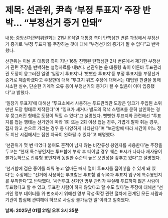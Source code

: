 # **제목: 선관위, 尹측 ‘부정 투표지’ 주장 반박… “부정선거 증거 안돼”**

  내용: 중앙선거관리위원회는 21일 윤석열 대통령 측이 탄핵심판 변론 과정에서 부정선거 증거로 ‘부정 투표지’를 주장하는 것에 대해 “부정선거의 증거가 될 수 없다”고 반박했다. 

선관위는 이날 윤 대통령 측이 지난 16일 진행된 탄핵심판 2차 변론에서 제기한 부정선거 관련 주장을 반박하는 설명자료를 내놨다. 선관위는 윤 대통령 측이 이른바 투표관리관 도장이 뭉그러진 일명 ‘일장기 투표지’나 ‘빳빳한 투표지’등 부정 투표지를 부정선거 증거로 제출하겠다고 주장한데 대해 “투표지 위조 주장에 대해서는 대법원 판결을 통해 사소한 실수, 단순한 기계적 오류 등이 부정선거의 증거가 될 수 없음이 이미 입증됐다”고 밝혔다. 

‘일장기 투표지’에 대해선 “투표소에서 사용하는 투표관리관 도장은 잉크가 주입된 소위 만년 도장 형태로 제작된다”며 “잉크가 새거나 별도의 적색 스탬프를 묻혀 날인하는 경우 뭉그러진 형태로 도장이 찍힐 수 있다”고 설명했다. 빳빳한 투표지와 관련해선 “투표지를 접는 행태는 선거인에 따라 1회 또는 2회 이상 접는 경우, 가볍게 말아 쥐는 경우, 접지 않고 손으로 가리는 경우 등 다양하게 나타난다”며 “보관함에 따라 시간이 어느 정도 지난 시점에서는 접힌 자국이 완화될 수 있다”고 해명했다. 

‘선관위가 몇 번 떼었다 붙여도 흔적이 남지 않는 비잔류성 봉인지를 사용한다’는 주장을 두고는 “현재 특수봉인지는 투표함에 부착 후 떼어낼 경우 훼손 표시가 나타나 재사용이 불가능하므로 잔류형 봉인지와 동일한 수준의 높은 보안성을 갖추고 있다”고 설명했다. 

‘선거함에 검은 종이를 씌워 놓고 얼마든 빼서 열어 투표지를 집어넣을 수 있게 돼 있다’는 주장에는 “선거에 사용하는 투표함은 투표함 앞·뒤쪽과 투표지 입구에 특수봉인지를 부착한다”고 반박했다. ‘사전투표 선거인 명부 관리가 부실해 투표하지 않은 사람이 투표했다고 할 수 있고, 투표한 사람이 하지 않았다고 할 수도 있다’는 주장에 대해선 “선거인 명부 데이터를 위·변조하기 위해선 명부 작성·확정 관련 절차에 관계된 모든 사람과 기관이 합심해 관여해야 하므로 사실상 불가능한 일”이라고 일축했다.

  **날짜: 2025년 01월 21일 오후 3시 35분**